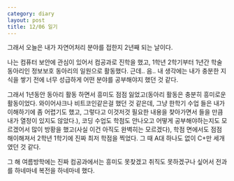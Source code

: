 ```yaml
---
category: diary
layout: post
title: 12/06 일기
---
```


그래서 오늘은 내가 자연어처리 분야를 접한지 2년째 되는 날이다.

나는 컴퓨터 보안에 관심이 있어서 컴공과로 진학을 했고, 1학년 2학기부터 1년간 학술 동아리인 정보보호 동아리의 일원으로 활동했다.
근데.. 음.. 내 생각에는 내가 충분한 지식을 쌓기 전에 너무 성급하게 어떤 분야를 공부해야지 했던 것 같다.

그래서 1년동안 동아리 활동 하면서 흥미도 점점 잃었고(동아리 활동은 충분히 흥미로운 활동이었다. 와이어샤크나 비트코인같은걸 했던 것 같은데, 그냥 한학기 수업 들은 내가 이해하기에 좀 어렵기도 했고, 그렇다고 이것저것 필요한 내용을 찾아가면서 들을 만큼 내가 열정이 있지도 않았다.), 코딩 수업도 학점도 안나오고 어떻게 공부해야하는지도 모르겠어서 많이 방황을 했고(사실 이건 아직도 완벽히는 모르겠다), 학점 면에서도 점점 해이해져서 2학년 1학기에 진짜 최저 학점을 찍었다. 그 때 A대 하나도 없이 C+만 세개였던 것 같다.

그 해 여름방학에는 진짜 컴공과에서는 흥미도 못찾겠고 취직도 못하겠구나 싶어서 전과를 하네마네 복전을 하네마네 했다. 
